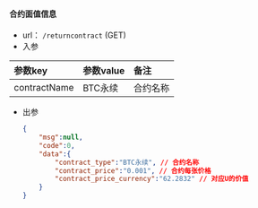#### 合约面值信息

+ url： `/returncontract` (GET)
+ 入参 

| 参数key      | 参数value | 备注     |
| :----------- | :-------- | :------- |
| contractName | BTC永续   | 合约名称 |

+ 出参

  ```json
  {
      "msg":null,
      "code":0,
      "data":{
          "contract_type":"BTC永续", // 合约名称
          "contract_price":"0.001", // 合约每张价格
          "contract_price_currency":"62.2832" // 对应U的价值
      }
  }
  ```

